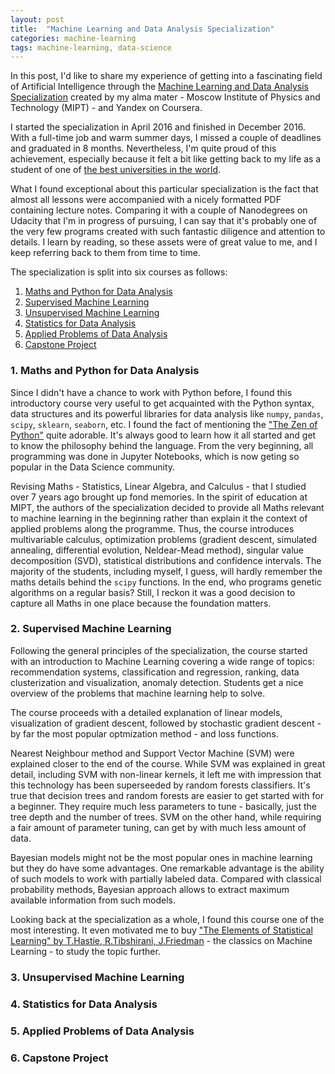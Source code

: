 ```yaml
---
layout: post
title:  "Machine Learning and Data Analysis Specialization"
categories: machine-learning
tags: machine-learning, data-science
---
```

In this post, I'd like to share my experience of getting into a fascinating field of Artificial Intelligence through the [Machine Learning and Data Analysis Specialization][mlda-link] created by my alma mater - Moscow Institute of Physics and Technology (MIPT) - and Yandex on Coursera.

I started the specialization in April 2016 and finished in December 2016. With a full-time job and warm summer days, I missed a couple of deadlines and graduated in 8 months. Nevertheless, I'm quite proud of this achievement, especially because it felt a bit like getting back to my life as a student of one of [the best universities in the world][mipt-best].

What I found exceptional about this particular specialization is the fact that almost all lessons were accompanied with a nicely formatted PDF containing lecture notes. Comparing it with a couple of Nanodegrees on Udacity that I'm in progress of pursuing, I can say that it's probably one of the very few programs created with such fantastic diligence and attention to details. I learn by reading, so these assets were of great value to me, and I keep referring back to them from time to time.

The specialization is split into six courses as follows:
1. [Maths and Python for Data Analysis](#1-maths-and-python-for-data-analysis)
2. [Supervised Machine Learning](#2-supervised-machine-learning)
3. [Unsupervised Machine Learning](#3-unsupervised-machine-learning)
4. [Statistics for Data Analysis](#4-statistics-for-data-analysis)
5. [Applied Problems of Data Analysis](#5-applied-problems-of-data-analysis)
6. [Capstone Project](#6-capstone-project)

### 1. Maths and Python for Data Analysis
Since I didn't have a chance to work with Python before, I found this introductory course very useful to get acquainted with the Python syntax, data structures and its powerful libraries for data analysis like `numpy`, `pandas`, `scipy`, `sklearn`, `seaborn`, etc. I found the fact of mentioning the ["The Zen of Python"](https://www.python.org/dev/peps/pep-0020/) quite adorable. It's always good to learn how it all started and get to know the philosophy behind the language. From the very beginning, all programming was done in Jupyter Notebooks, which is now geting so popular in the Data Science community.

Revising Maths - Statistics, Linear Algebra, and Calculus - that I studied over 7 years ago brought up fond memories. In the spirit of education at MIPT, the authors of the specialization decided to provide all Maths relevant to machine learning in the beginning rather than explain it the context of applied problems along the programme. Thus, the course introduces multivariable calculus, optimization problems (gradient descent, simulated annealing, differential evolution, Neldear-Mead method), singular value decomposition (SVD), statistical distributions and confidence intervals. The majority of the students, including myself, I guess, will hardly remember the maths details behind the `scipy` functions. In the end, who programs genetic algorithms on a regular basis? Still, I reckon it was a good decision to capture all Maths in one place because the foundation matters.

### 2. Supervised Machine Learning
Following the general principles of the specialization, the course started with an introduction to Machine Learning covering a wide range of topics: recommendation systems, classification and regression, ranking, data clusterization and visualization, anomaly detection. Students get a nice overview of the problems that machine learning help to solve.

The course proceeds with a detailed explanation of linear models, visualization of gradient descent, followed by stochastic gradient descent - by far the most popular optmization method - and loss functions.

Nearest Neighbour method and Support Vector Machine (SVM) were explained closer to the end of the course. While SVM was explained in great detail, including SVM with non-linear kernels, it left me with impression that this technology has been superseeded by random forests classifiers. It's true that decision trees and random forests are easier to get started with for a beginner. They require much less parameters to tune - basically, just the tree depth and the number of trees. SVM on the other hand, while requiring a fair amount of parameter tuning, can get by with much less amount of data.

Bayesian models might not be the most popular ones in machine learning but they do have some advantages. One remarkable advantage is the ability of such models to work with partially labeled data. Compared with classical probability methods, Bayesian approach allows to extract maximum available information from such models. 

Looking back at the specialization as a whole, I found this course one of the most interesting. It even motivated me to buy ["The Elements of Statistical Learning" by T.Hastie, R.Tibshirani, J.Friedman](https://statweb.stanford.edu/~tibs/ElemStatLearn/) - the classics on Machine Learning - to study the topic further.

### 3. Unsupervised Machine Learning

### 4. Statistics for Data Analysis

### 5. Applied Problems of Data Analysis

### 6. Capstone Project

[mlda-link]: https://www.coursera.org/specializations/machine-learning-data-analysis
[mipt-best]: https://www.topuniversities.com/universities/moscow-institute-physics-technology-mipt-moscow-phystech
